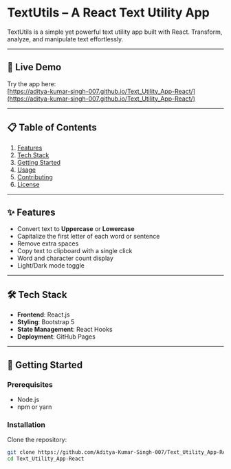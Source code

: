 # TextUtils – A React Text Utility App

TextUtils is a simple yet powerful text utility app built with React. Transform, analyze, and manipulate text effortlessly.

---

## 🚀 Live Demo

Try the app here:  
[https://aditya-kumar-singh-007.github.io/Text_Utility_App-React/](https://aditya-kumar-singh-007.github.io/Text_Utility_App-React/)

---

## 📋 Table of Contents

1. [Features](#features)
2. [Tech Stack](#tech-stack)
3. [Getting Started](#getting-started)
4. [Usage](#usage)
5. [Contributing](#contributing)
6. [License](#license)

---

## ✨ Features

- Convert text to **Uppercase** or **Lowercase**
- Capitalize the first letter of each word or sentence
- Remove extra spaces
- Copy text to clipboard with a single click
- Word and character count display
- Light/Dark mode toggle

---

## 🛠️ Tech Stack

- **Frontend**: React.js  
- **Styling**: Bootstrap 5  
- **State Management**: React Hooks  
- **Deployment**: GitHub Pages  

---

## 🧪 Getting Started

### Prerequisites

- Node.js  
- npm or yarn  

### Installation

Clone the repository:

```bash
git clone https://github.com/Aditya-Kumar-Singh-007/Text_Utility_App-React.git
cd Text_Utility_App-React
